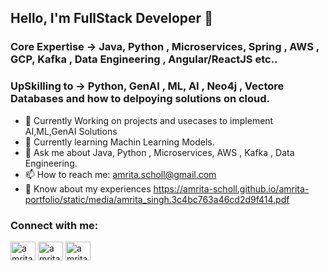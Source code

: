 ## Hello, I'm FullStack Developer 👋

### Core Expertise ->  Java, Python , Microservices, Spring , AWS , GCP, Kafka , Data Engineering , Angular/ReactJS  etc..
### UpSkilling to ->  Python, GenAI , ML, AI , Neo4j , Vectore Databases and how to delpoying solutions on cloud.

<!--
**amrita-scholl/amrita-scholl** is a ✨ _special_ ✨ repository because its `README.md` (this file) appears on your GitHub profile.
-->

- 🔭 Currently Working on projects and usecases to implement AI,ML,GenAI Solutions
- 🌱 Currently learning Machin Learning Models.
- 💬 Ask me about Java, Python , Microservices, AWS , Kafka , Data Engineering.
- 📫 How to reach me: amrita.scholl@gmail.com
- 📄 Know about my experiences https://amrita-scholl.github.io/amrita-portfolio/static/media/amrita_singh.3c4bc763a46cd2d9f414.pdf
  
<h3 align="left">Connect with me:</h3>
<p align="left">
<a href="https://www.linkedin.com/in/amrita-singh-0431ab1b4/" target="blank"><img align="center" src="https://raw.githubusercontent.com/rahuldkjain/github-profile-readme-generator/master/src/images/icons/Social/linked-in-alt.svg" alt="amritasingh" height="30" width="40" /></a>
<a href="https://www.youtube.com/@amrita-scholl" target="blank"><img align="center" src="https://raw.githubusercontent.com/rahuldkjain/github-profile-readme-generator/master/src/images/icons/Social/youtube.svg" alt="amritasingh" height="30" width="40" /></a>
<a href="https://leetcode.com/amrita-scholl/" target="blank"><img align="center" src="https://raw.githubusercontent.com/rahuldkjain/github-profile-readme-generator/master/src/images/icons/Social/leet-code.svg" alt="amritasingh" height="30" width="40" /></a>
</p>





